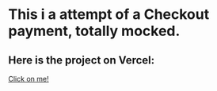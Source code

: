 # This i a attempt of a Checkout payment, totally mocked.

## Here is the project on Vercel:

[Click on me!]("")
